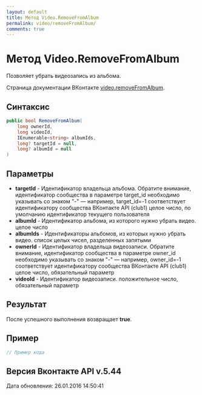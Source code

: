 ```yaml
---
layout: default
title: Метод Video.RemoveFromAlbum
permalink: video/removeFromAlbum/
comments: true
---
```

# Метод Video.RemoveFromAlbum
Позволяет убрать видеозапись из альбома.

Страница документации ВКонтакте [video.removeFromAlbum](https://vk.com/dev/video.removeFromAlbum).
## Синтаксис
``` csharp
public bool RemoveFromAlbum(
	long ownerId,
	long videoId,
	IEnumerable<string> albumIds,
	long? targetId = null,
	long? albumId = null
)
```

## Параметры
+ **targetId** - Идентификатор владельца альбома. Обратите внимание, идентификатор сообщества в параметре target_id необходимо указывать со знаком "-" — например, target_id=-1 соответствует идентификатору сообщества ВКонтакте API (club1)  целое число, по умолчанию идентификатор текущего пользователя
+ **albumId** - Идентификатор альбома, из которого нужно убрать видео. целое число
+ **albumIds** - Идентификаторы альбомов, из которых нужно убрать видео. список целых чисел, разделенных запятыми
+ **ownerId** - Идентификатор владельца видеозаписи. Обратите внимание, идентификатор сообщества в параметре owner_id необходимо указывать со знаком "-" — например, owner_id=-1 соответствует идентификатору сообщества ВКонтакте API (club1)  целое число, обязательный параметр
+ **videoId** - Идентификатор видеозаписи. положительное число, обязательный параметр

## Результат
После успешного выполнения возвращает **true**.

## Пример
``` csharp
// Пример кода
```

## Версия Вконтакте API v.5.44
Дата обновления: 26.01.2016 14:50:41
